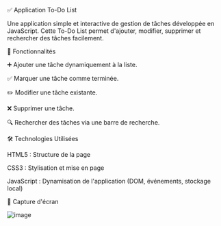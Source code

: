 ✅ Application To-Do List

Une application simple et interactive de gestion de tâches développée en JavaScript. Cette To-Do List permet d'ajouter, modifier, supprimer et rechercher des tâches facilement.

🎯 Fonctionnalités

➕ Ajouter une tâche dynamiquement à la liste.

✅ Marquer une tâche comme terminée.

✏️ Modifier une tâche existante.

❌ Supprimer une tâche.

🔍 Rechercher des tâches via une barre de recherche.

🛠️ Technologies Utilisées

HTML5 : Structure de la page

CSS3 : Stylisation et mise en page

JavaScript : Dynamisation de l'application (DOM, événements, stockage local)

📸 Capture d'écran

![image](https://github.com/user-attachments/assets/90a3deee-19db-4922-8648-48323388447d)
